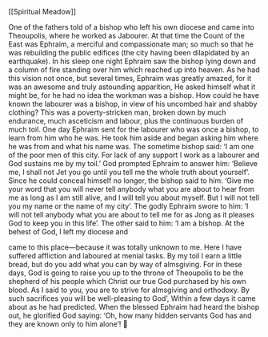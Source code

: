 [[Spiritual Meadow]]
 
One of the fathers told of a bishop who left his own diocese and came into Theoupolis, where he worked as Jabourer. At that time the Count of the East was Ephraim, a merciful and compassionate man; so much so that he was rebuilding the public edifices (the city having been dilapidated by an earthquake). In his sleep one night Ephraim saw the bishop lying down and a column of fire standing over him which reached up into heaven. As he had this vision not once, but several times, Ephraim was greatly amazed, for it was an awesome and truly astounding apparition, He asked himself what it might be, for he had no idea the workman was a bishop. How could he have known the labourer was a bishop, in view of his uncombed hair and shabby clothing? This was a poverty-stricken man, broken down by much endurance, much asceticism and labour, plus the continuous burden of much toil. One day Ephraim sent for the labourer who was once a bishop, to learn from him who he was. He took him aside and began asking him where he was from and what his name was. The sometime bishop said: ‘I am one of the poor men of this city. For lack of any support I work as a labourer and God sustains me by my toil.’ God prompted Ephraim to answer him: ‘Believe me, I shall not Jet you go until you tell me the whole truth about yourself’. Since he could conceal himself no longer, the bishop said to him: ‘Give me your word that you will never tell anybody what you are about to hear from me as long as I am still alive, and I will tell you about myself. But I will not tell you my name or the name of my city’. The godly Ephraim swore to him: ‘I will not tell anybody what you are about to tell me for as Jong as it pleases God to keep you in this life’. The other said to him: ‘I am a bishop. At the behest of God, I left my diocese and  
 
came to this place—because it was totally unknown to me. Here I have suffered affliction and laboured at menial tasks. By my toil I earn a little bread, but do you add what you can by way of almsgiving. For in these days, God is going to raise you up to the throne of Theoupolis to be the shepherd of his people which Christ our true God purchased by his own blood. As I said to you, you are to strive for almsgiving and orthodoxy. By such sacrifices you will be well-pleasing to God’, Within a few days it came about as he had predicted. When the blessed Ephraim had heard the bishop out, he glorified God saying: ‘Oh, how many hidden servants God has and they are known only to him alone’!  
